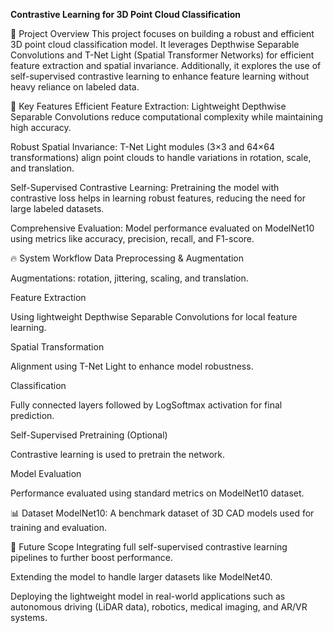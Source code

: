 **Contrastive Learning for 3D Point Cloud Classification**

📄 Project Overview
This project focuses on building a robust and efficient 3D point cloud classification model. It leverages Depthwise Separable Convolutions and T-Net Light (Spatial Transformer Networks) for efficient feature extraction and spatial invariance. Additionally, it explores the use of self-supervised contrastive learning to enhance feature learning without heavy reliance on labeled data.

🧩 Key Features
Efficient Feature Extraction:
Lightweight Depthwise Separable Convolutions reduce computational complexity while maintaining high accuracy.

Robust Spatial Invariance:
T-Net Light modules (3×3 and 64×64 transformations) align point clouds to handle variations in rotation, scale, and translation.

Self-Supervised Contrastive Learning:
Pretraining the model with contrastive loss helps in learning robust features, reducing the need for large labeled datasets.

Comprehensive Evaluation:
Model performance evaluated on ModelNet10 using metrics like accuracy, precision, recall, and F1-score.

🔥 System Workflow
Data Preprocessing & Augmentation

Augmentations: rotation, jittering, scaling, and translation.

Feature Extraction

Using lightweight Depthwise Separable Convolutions for local feature learning.

Spatial Transformation

Alignment using T-Net Light to enhance model robustness.

Classification

Fully connected layers followed by LogSoftmax activation for final prediction.

Self-Supervised Pretraining (Optional)

Contrastive learning is used to pretrain the network.

Model Evaluation

Performance evaluated using standard metrics on ModelNet10 dataset.

📊 Dataset
ModelNet10: A benchmark dataset of 3D CAD models used for training and evaluation.

🚀 Future Scope
Integrating full self-supervised contrastive learning pipelines to further boost performance.

Extending the model to handle larger datasets like ModelNet40.

Deploying the lightweight model in real-world applications such as autonomous driving (LiDAR data), robotics, medical imaging, and AR/VR systems.
